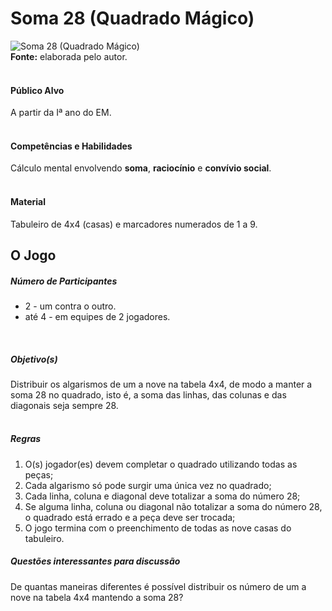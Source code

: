 # Soma 28 (Quadrado Mágico)

![Soma 28 (Quadrado Mágico)](/imagens/jogos/soma-28.png "Soma 28 (Quadrado Mágico)")  
**Fonte:** elaborada pelo autor.  
<br>  

#### <i class="fa fa-user"></i> Público Alvo
A partir da Iª ano do EM.  
<br>

#### <i class="fa fa-child"></i> Competências e Habilidades  
Cálculo mental envolvendo **soma**, **raciocínio** e **convívio social**.  
<br>

#### <i class="fa fa-scissors"></i> Material  
Tabuleiro de 4x4 (casas) e marcadores numerados de 1 a 9.  

## <div class="row text-center">O Jogo</div>  
##### <i class="fa fa-users"></i> Número de Participantes  
- 2 - um contra o outro.  
- até 4 - em equipes de 2 jogadores.  
<br> 

##### <i class="fa fa-trophy"></i> Objetivo(s)  
Distribuir os algarismos de um a nove na tabela 4x4, de modo a manter a soma 28 no quadrado, isto é, a soma das linhas, das colunas e das diagonais seja sempre 28.  
<br>  

##### <i class="fa fa-thumb-tack"></i> Regras  
  1. O(s) jogador(es) devem completar o quadrado utilizando todas as peças;
  2. Cada algarismo só pode surgir uma única vez no quadrado;  
  3. Cada linha, coluna e diagonal deve totalizar a soma do número 28;  
  4. Se alguma linha, coluna ou diagonal não totalizar a soma do número 28, o quadrado está errado e a peça deve ser trocada;  
  5. O jogo termina com o preenchimento de todas as nove casas do tabuleiro.  

##### <i class="fa fa-thumb-tack"></i> Questões interessantes para discussão  
  De quantas maneiras diferentes é possível distribuir os número de um a nove na tabela 4x4 mantendo a soma 28?  

<br>  
<br>  
